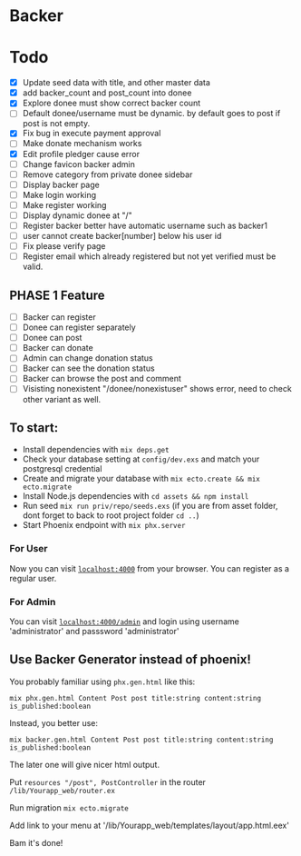 # Backer

# Todo
- [x] Update seed data with title, and other master data
- [x] add backer_count and post_count into donee
- [x] Explore donee must show correct backer count
- [ ] Default donee/username must be dynamic. by default goes to post if post is not empty. 
- [x] Fix bug in execute payment approval
- [ ] Make donate mechanism works
- [x] Edit profile pledger cause error
- [ ] Change favicon backer admin
- [ ] Remove category from private donee sidebar
- [ ] Display backer page
- [ ] Make login working
- [ ] Make register working
- [ ] Display dynamic donee at "/"
- [ ] Register backer better have automatic username such as backer1
- [ ] user cannot create backer[number] below his user id
- [ ] Fix please verify page
- [ ] Register email which already registered but not yet verified must be valid.

## PHASE 1 Feature

- [ ] Backer can register
- [ ] Donee can register separately
- [ ] Donee can post
- [ ] Backer can donate
- [ ] Admin can change donation status
- [ ] Backer can see the donation status
- [ ] Backer can browse the post and comment
- [ ] Visisting nonexistent "/donee/nonexistuser" shows error, need to check other variant as well.

## To start:
  * Install dependencies with `mix deps.get`
  * Check your database setting at `config/dev.exs` and match your postgresql credential
  * Create and migrate your database with `mix ecto.create && mix ecto.migrate`
  * Install Node.js dependencies with `cd assets && npm install`
  * Run seed `mix run priv/repo/seeds.exs` (if you are from asset folder, dont forget to back to root project folder `cd ..`)
  * Start Phoenix endpoint with `mix phx.server`

### For User
Now you can visit [`localhost:4000`](http://localhost:4000) from your browser.
You can register as a regular user.

### For Admin
You can visit [`localhost:4000/admin`](http://localhost:4000/admin) and login using username 'administrator' and passsword 'administrator'


## Use Backer Generator instead of phoenix!
You probably familiar using `phx.gen.html` like this:

`mix phx.gen.html Content Post post title:string content:string is_published:boolean`

Instead, you better use:

`mix backer.gen.html Content Post post title:string content:string is_published:boolean`

The later one will give nicer html output.

Put `resources "/post", PostController` in the router `/lib/Yourapp_web/router.ex`

Run migration `mix ecto.migrate`

Add link to your menu at '/lib/Yourapp_web/templates/layout/app.html.eex'

Bam it's done!

